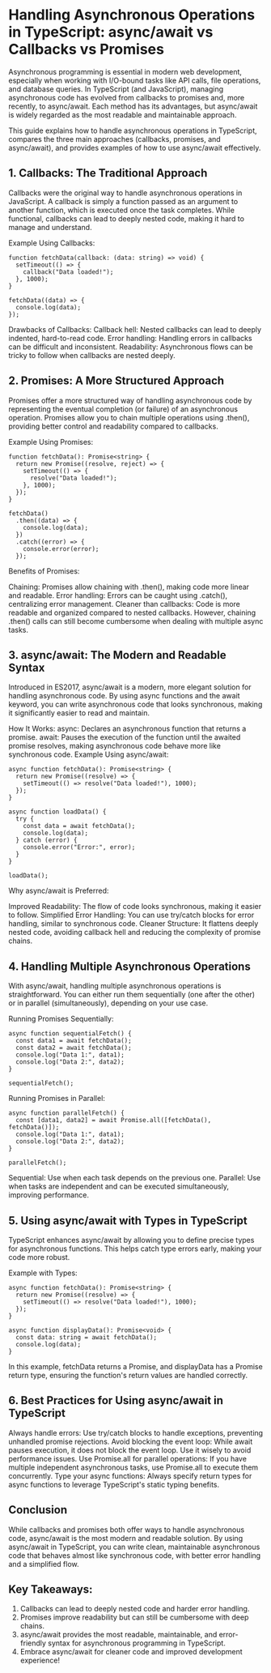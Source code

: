 # Handling Asynchronous Operations in TypeScript: async/await vs Callbacks vs Promises 

Asynchronous programming is essential in modern web development, especially when working with I/O-bound tasks like API calls, file operations, and database queries. In TypeScript (and JavaScript), managing asynchronous code has evolved from callbacks to promises and, more recently, to async/await. Each method has its advantages, but async/await is widely regarded as the most readable and maintainable approach.

This guide explains how to handle asynchronous operations in TypeScript, compares the three main approaches (callbacks, promises, and async/await), and provides examples of how to use async/await effectively.

## 1. Callbacks: The Traditional Approach
Callbacks were the original way to handle asynchronous operations in JavaScript. A callback is simply a function passed as an argument to another function, which is executed once the task completes. While functional, callbacks can lead to deeply nested code, making it hard to manage and understand.

Example Using Callbacks:

```
function fetchData(callback: (data: string) => void) {
  setTimeout(() => {
    callback("Data loaded!");
  }, 1000);
}

fetchData((data) => {
  console.log(data);
});
```
Drawbacks of Callbacks:
Callback hell: Nested callbacks can lead to deeply indented, hard-to-read code.
Error handling: Handling errors in callbacks can be difficult and inconsistent.
Readability: Asynchronous flows can be tricky to follow when callbacks are nested deeply.

## 2. Promises: A More Structured Approach
Promises offer a more structured way of handling asynchronous code by representing the eventual completion (or failure) of an asynchronous operation. Promises allow you to chain multiple operations using .then(), providing better control and readability compared to callbacks.

Example Using Promises:
```
function fetchData(): Promise<string> {
  return new Promise((resolve, reject) => {
    setTimeout(() => {
      resolve("Data loaded!");
    }, 1000);
  });
}

fetchData()
  .then((data) => {
    console.log(data);
  })
  .catch((error) => {
    console.error(error);
  });
```
Benefits of Promises:

Chaining: Promises allow chaining with .then(), making code more linear and readable.
Error handling: Errors can be caught using .catch(), centralizing error management.
Cleaner than callbacks: Code is more readable and organized compared to nested callbacks.
However, chaining .then() calls can still become cumbersome when dealing with multiple async tasks.

## 3. async/await: The Modern and Readable Syntax
Introduced in ES2017, async/await is a modern, more elegant solution for handling asynchronous code. By using async functions and the await keyword, you can write asynchronous code that looks synchronous, making it significantly easier to read and maintain.

How It Works:
async: Declares an asynchronous function that returns a promise.
await: Pauses the execution of the function until the awaited promise resolves, making asynchronous code behave more like synchronous code.
Example Using async/await:
```
async function fetchData(): Promise<string> {
  return new Promise((resolve) => {
    setTimeout(() => resolve("Data loaded!"), 1000);
  });
}

async function loadData() {
  try {
    const data = await fetchData();
    console.log(data);
  } catch (error) {
    console.error("Error:", error);
  }
}

loadData();

```
Why async/await is Preferred:

Improved Readability: The flow of code looks synchronous, making it easier to follow.
Simplified Error Handling: You can use try/catch blocks for error handling, similar to synchronous code.
Cleaner Structure: It flattens deeply nested code, avoiding callback hell and reducing the complexity of promise chains.

## 4. Handling Multiple Asynchronous Operations
With async/await, handling multiple asynchronous operations is straightforward. You can either run them sequentially (one after the other) or in parallel (simultaneously), depending on your use case.

Running Promises Sequentially:
```
async function sequentialFetch() {
  const data1 = await fetchData();
  const data2 = await fetchData();
  console.log("Data 1:", data1);
  console.log("Data 2:", data2);
}

sequentialFetch();
```
Running Promises in Parallel:

```
async function parallelFetch() {
  const [data1, data2] = await Promise.all([fetchData(), fetchData()]);
  console.log("Data 1:", data1);
  console.log("Data 2:", data2);
}

parallelFetch();
```
Sequential: Use when each task depends on the previous one.
Parallel: Use when tasks are independent and can be executed simultaneously, improving performance.

## 5. Using async/await with Types in TypeScript
TypeScript enhances async/await by allowing you to define precise types for asynchronous functions. This helps catch type errors early, making your code more robust.

Example with Types:
```
async function fetchData(): Promise<string> {
  return new Promise((resolve) => {
    setTimeout(() => resolve("Data loaded!"), 1000);
  });
}

async function displayData(): Promise<void> {
  const data: string = await fetchData();
  console.log(data);
}
```
In this example, fetchData returns a Promise<string>, and displayData has a Promise<void> return type, ensuring the function's return values are handled correctly.

## 6. Best Practices for Using async/await in TypeScript
Always handle errors: Use try/catch blocks to handle exceptions, preventing unhandled promise rejections.
Avoid blocking the event loop: While await pauses execution, it does not block the event loop. Use it wisely to avoid performance issues.
Use Promise.all for parallel operations: If you have multiple independent asynchronous tasks, use Promise.all to execute them concurrently.
Type your async functions: Always specify return types for async functions to leverage TypeScript's static typing benefits.

## Conclusion

While callbacks and promises both offer ways to handle asynchronous code, async/await is the most modern and readable solution. By using async/await in TypeScript, you can write clean, maintainable asynchronous code that behaves almost like synchronous code, with better error handling and a simplified flow.

## Key Takeaways:

1. Callbacks can lead to deeply nested code and harder error handling.
2. Promises improve readability but can still be cumbersome with deep chains.
3. async/await provides the most readable, maintainable, and error-friendly syntax for asynchronous programming in TypeScript.
4. Embrace async/await for cleaner code and improved development experience!


